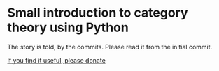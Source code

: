 # Small introduction to category theory using Python

The story is told, by the commits. Please read it from the initial commit.



[If you find it useful, please donate](https://www.paypal.com/cgi-bin/webscr?cmd=_s-xclick&hosted_button_id=EZUSHNKG557NW)
